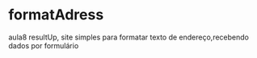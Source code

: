 # formatAdress
aula8 resultUp, site simples para formatar texto de endereço,recebendo dados por formulário
